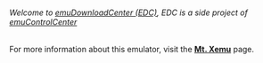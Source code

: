 ###### Welcome to [emuDownloadCenter (EDC)](https://github.com/PhoenixInteractiveNL/emuDownloadCenter/wiki/), EDC is a side project of [emuControlCenter](https://github.com/PhoenixInteractiveNL/emuControlCenter/wiki/)

For more information about this emulator, visit the [**Mt. Xemu**](https://github.com/PhoenixInteractiveNL/emuDownloadCenter/wiki/Emulator-mtxemu#menu) page.
